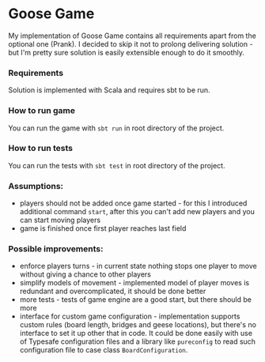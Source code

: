 # Goose Game

My implementation of Goose Game contains all requirements apart from the optional one (Prank). I decided to skip it not to prolong delivering solution - but I'm pretty sure solution is easily extensible enough to do it smoothly.

### Requirements
Solution is implemented with Scala and requires sbt to be run.

### How to run game
You can run the game with `sbt run` in root directory of the project.

### How to run tests
You can run the tests with `sbt test` in root directory of the project.

### Assumptions:
- players should not be added once game started - for this I introduced additional command `start`, after this you can't add new players and you can start moving players
- game is finished once first player reaches last field

### Possible improvements:
- enforce players turns - in current state nothing stops one player to move without giving a chance to other players
- simplify models of movement - implemented model of player moves is redundant and overcomplicated, it should be done better
- more tests - tests of game engine are a good start, but there should be more
- interface for custom game configuration - implementation supports custom rules (board length, bridges and geese locations), but there's no interface to set it up other that in code. It could be done easily with use of Typesafe configuration files and a library like `pureconfig` to read such configuration file to case class `BoardConfiguration`.
